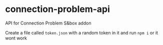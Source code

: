 # connection-problem-api
API for Connection Problem S&amp;box addon

Create a file called `token.json` with a random token in it and run `npm i` or it wont work

